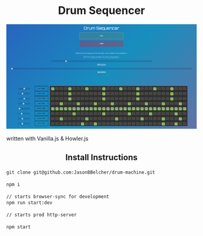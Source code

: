 # <center>Drum Sequencer</center> 

![Drum Sequencer screenshot](./assets/images/dm_screenshot.png)

written with Vanilla.js & Howler.js

## <center>Install Instructions</center>

```
git clone git@github.com:JasonBBelcher/drum-machine.git

npm i

// starts browser-sync for development
npm run start:dev

// starts prod http-server

npm start

```



